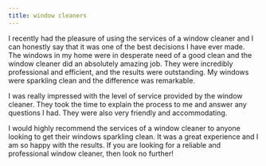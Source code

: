 ```yaml
---
title: window cleaners
---
```


I recently had the pleasure of using the services of a window cleaner and I can honestly say that it was one of the best decisions I have ever made. The windows in my home were in desperate need of a good clean and the window cleaner did an absolutely amazing job. They were incredibly professional and efficient, and the results were outstanding. My windows were sparkling clean and the difference was remarkable.

I was really impressed with the level of service provided by the window cleaner. They took the time to explain the process to me and answer any questions I had. They were also very friendly and accommodating.

I would highly recommend the services of a window cleaner to anyone looking to get their windows sparkling clean. It was a great experience and I am so happy with the results. If you are looking for a reliable and professional window cleaner, then look no further!